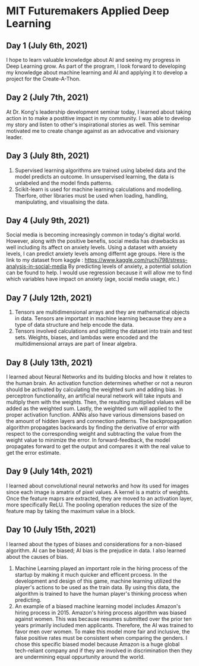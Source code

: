 # MIT Futuremakers Applied Deep Learning

Day 1 (July 6th, 2021) 
------------ 
I hope to learn valuable knowledge about AI and seeing my progress in Deep Learning grow. As part of the program, I look forward to developing my knowledge about machine learning and AI and applying it to develop a project for the Create-A-Thon.

Day 2 (July 7th, 2021)
--------------
At Dr. Kong's leadership development seminar today, I learned about taking action in to make a postitive impact in my community. I was able to develop my story and listen to other's inspirational stories as well. This seminar motivated me to create change against as an advocative and visionary leader. 

Day 3 (July 8th, 2021)
----------------
1. Supervised learning algorithms are trained using labeled data and the model predicts an outcome. In unsupervised learning, the data is unlabeled and the model finds patterns. 
2. Scikit-learn is used for machine learning calculations and modelling. Therfore, other libraries must be used when loading, handling, manipulating, and visualising the data.  

Day 4 (July 9th, 2021)
---------------
Social media is becoming increasingly common in today's digital world. However, along with the positive benefis, social media has drawbacks as well including its affect on anxiety levels. Using a dataset with anxiety levels, I can predict anxiety levels among differnt age groups. 
Here is the link to my dataset from kaggle : https://www.kaggle.com/ruchi798/stress-analysis-in-social-media
By predicting levels of anxiety, a potential solution can be found to help. I would use regression because it will allow me to find which variables have impact on anxiety (age, social media usage, etc.) 

Day 7 (July 12th, 2021)
------------
1. Tensors are multidimensional arrays and they are mathematical objects in data. Tensors are important in machine learning because they are a type of data structure and help encode the data.  
2. Tensors involved calculations and splitting the dataset into train and test sets. Weights, biases, and lambdas were encoded and the multidimensional arrays are part of linear algebra.

Day 8 (July 13th, 2021)
------------
I learned about Neural Networks and its bulding blocks and how it relates to the human brain. An activation function determines whether or not a neuron should be activated by calculating the weighted sum and adding bias. In perceptron functionality, an artificial neural network will take inputs and multiply them with the weights. Then, the resulting multiplied vlalues will be added as the weighted sum. Lastly, the weighted sum will applied to the proper activation function. ANNs also have various dimensions based on the amount of hidden layers and connection patterns. The backpropagation algorithm propagates backwards by finding the derivative of error with respect to the corresponding weight and  subtracting the value from the weight value to minimize the error. In forward-feedback, the model propagates forward to get the output and compares it with the real value to get the error estimate.

Day 9 (July 14th, 2021)
-----------
I learned about convolutional neural networks and how its used for images since each image is amatrix of pixel values. A kernel is a matrix of weights. Once the feature maprs are extracted, they are moved to an activation layer, more specifically ReLU. The pooling operation reduces the size of the feature map by taking the maximum value in a block. 

Day 10 (July 15th, 2021)
-------------
I learned about the types of biases and considerations for a non-biased algorithm. AI can be biased; AI bias is the  prejudice in data. I also learned about the causes of bias. 
1. Machine Learning played an important role in the hiring process of the startup by making it much quicker and efficent prcoess. In the development and design of this game, machine learning utilized the player's actions to be used as the train data. By using this data, the algorithm is trained to have the human player's thinking process when predicting. 
2. An example of a biased machine learning model includes Amazon's hiring process in 2015. Amazon's hiring process algorithm was biased against women. This was because resumes submitted over the prior ten years primarily included men applicants. Therefore, the AI was trained to favor men over women. To make this model more fair and inclusive, the false positive rates must be consistent when comparing the genders. 
I chose this specific biased model because Amazon is a huge global tech-reliant company and if they are involved in discrimination then they are undermining equal oppurtunity around the world. 
